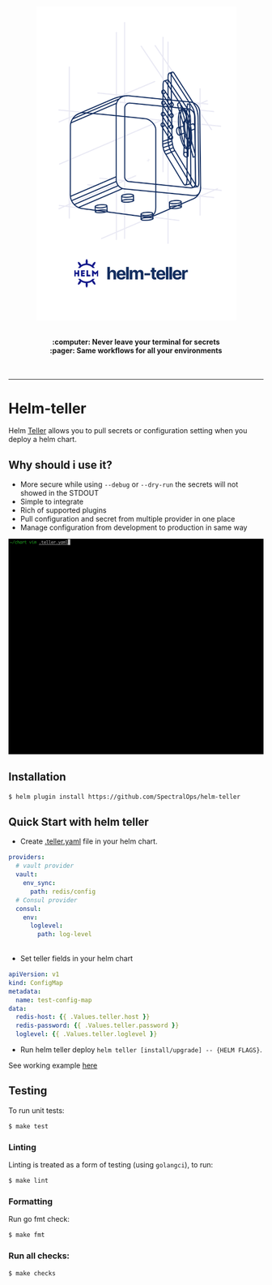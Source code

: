 <p align="center">
<br/>
<br/>
<br/>
   <img src="media/helm-teller.svg" width="395"/>
<br/>
<br/>
</p>

<p align="center">
<b>:computer: Never leave your terminal for secrets</b>
<br/>
<b>:pager: Same workflows for all your environments</b>
<br/><br/><br/>
<hr/>
</p>

# Helm-teller

Helm [Teller](https://github.com/SpectralOps/teller) allows you to pull secrets or configuration setting when you deploy a helm chart.

## Why should i use it?
* More secure while using `--debug` or `--dry-run` the secrets will not showed in the STDOUT
* Simple to integrate
* Rich of supported plugins
* Pull configuration and secret from multiple provider in one place
* Manage configuration from development to production in same way


![](media/helm-teller.gif)

## Installation
```sh
$ helm plugin install https://github.com/SpectralOps/helm-teller
```

## Quick Start with helm teller
* Create [.teller.yaml](https://github.com/SpectralOps/teller#quick-start-with-teller-or-tlr) file in your helm chart.
```yaml
providers:
  # vault provider
  vault:
    env_sync:
      path: redis/config
  # Consul provider
  consul:
    env:
      loglevel:
        path: log-level
 
```
* Set teller fields in your helm chart 
```yaml
apiVersion: v1
kind: ConfigMap
metadata:
  name: test-config-map
data:
  redis-host: {{ .Values.teller.host }}
  redis-password: {{ .Values.teller.password }}
  loglevel: {{ .Values.teller.loglevel }}
```
* Run helm teller deploy `helm teller [install/upgrade] -- {HELM FLAGS}`.
 

See working example [here](./examples/examples.md)

## Testing
To run unit tests:
```sh
$ make test
```

### Linting
Linting is treated as a form of testing (using `golangci`), to run:
```sh
$ make lint
```

### Formatting
Run go fmt check:
```sh
$ make fmt
```

### Run all checks:
```sh
$ make checks
```